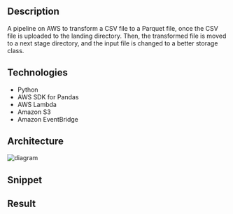 ## Description
A pipeline on AWS to transform a CSV file to a Parquet file, once the CSV file is uploaded to the landing directory. Then, the transformed file is moved to a next stage directory, and the input file is changed to a better storage class.

## Technologies
- Python
- AWS SDK for Pandas
- AWS Lambda
- Amazon S3
- Amazon EventBridge

## Architecture
![diagram](https://github.com/Lu15700/event-driven-pipeline_in_aws/assets/102251361/b77fcc8f-751c-413a-80f8-bc440033fafa)

## Snippet

## Result
